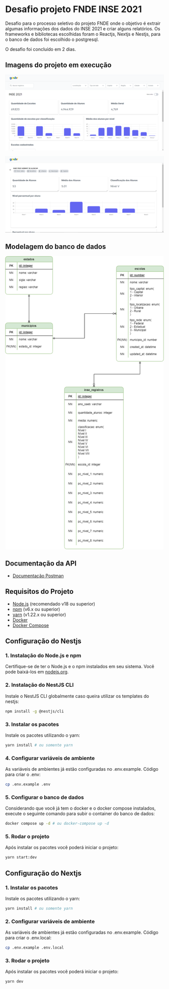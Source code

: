 
# Desafio projeto FNDE INSE 2021
Desafio para o processo seletivo do projeto FNDE onde o objetivo é extrair algumas informações dos dados do INSE 2021 e criar alguns relatórios. Os frameworks e bibliotecas escolhidas foram o Reactjs, Nextjs e Nestjs, para o banco de dados foi escolhido o postgresql.

O desafio foi concluído em 2 dias.

## Imagens do projeto em execução
![Dashboard](./dashboard-inse.png)

![Detalhes da Escola](./school-details.png)

## Modelagem do banco de dados
![Diagrama](./inse-modelagem.png)

## Documentação da API
- [Documentação Postman](https://www.postman.com/martian-astronaut-427000/workspace/inse-dashboard/request/20554883-5e91c54c-08cd-4e9f-94f8-9d978bac7a2a)

## Requisitos do Projeto
- [Node.js](https://nodejs.org/) (recomendado v18 ou superior)
- [npm](https://www.npmjs.com/) (v6.x ou superior)
- [yarn](https://classic.yarnpkg.com/en/docs/install#windows-stable) (v1.22.x ou superior)
- [Docker](https://docs.docker.com/engine/install/)
- [Docker Compose](https://docs.docker.com/compose/install/)

## Configuração do Nestjs
### 1. Instalação do Node.js e npm

Certifique-se de ter o Node.js e o npm instalados em seu sistema. Você pode baixá-los em [nodejs.org](https://nodejs.org/).

### 2. Instalação do NestJS CLI

Instale o NestJS CLI globalmente caso queira utilizar os templates do nestjs:

```bash
npm install -g @nestjs/cli
```

### 3. Instalar os pacotes
Instale os pacotes utilizando o yarn:

```bash
yarn install # ou somente yarn
```

### 4. Configurar variáveis de ambiente
As variáveis de ambientes já estão configuradas no .env.example. 
Código para criar o .env:

```bash
cp .env.example .env
```

### 5. Configurar o banco de dados
Considerando que você já tem o docker e o docker compose instalados, execute o seguinte comando para subir o container do banco de dados:

```bash
docker compose up -d # ou docker-compose up -d
```

### 5. Rodar o projeto
Após instalar os pacotes você poderá iniciar o projeto:

```bash
yarn start:dev
```

## Configuração do Nextjs
### 1. Instalar os pacotes
Instale os pacotes utilizando o yarn:

```bash
yarn install # ou somente yarn
```

### 2. Configurar variáveis de ambiente
As variáveis de ambientes já estão configuradas no .env.example. 
Código para criar o .env.local:

```bash
cp .env.example .env.local
```

### 3. Rodar o projeto
Após instalar os pacotes você poderá iniciar o projeto:

```bash
yarn dev
```
